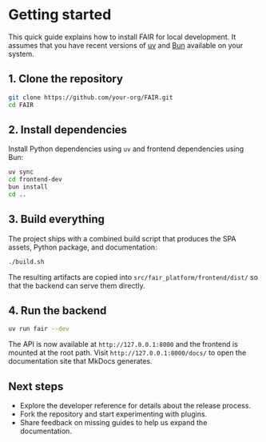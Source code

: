# Getting started

This quick guide explains how to install FAIR for local development. It assumes
that you have recent versions of [uv](https://docs.astral.sh/uv/) and
[Bun](https://bun.sh/) available on your system.

## 1. Clone the repository

```bash
git clone https://github.com/your-org/FAIR.git
cd FAIR
```

## 2. Install dependencies

Install Python dependencies using `uv` and frontend dependencies using Bun:

```bash
uv sync
cd frontend-dev
bun install
cd ..
```

## 3. Build everything

The project ships with a combined build script that produces the SPA assets,
Python package, and documentation:

```bash
./build.sh
```

The resulting artifacts are copied into `src/fair_platform/frontend/dist/` so
that the backend can serve them directly.

## 4. Run the backend

```bash
uv run fair --dev
```

The API is now available at `http://127.0.0.1:8000` and the frontend is mounted
at the root path. Visit `http://127.0.0.1:8000/docs/` to open the documentation
site that MkDocs generates.

## Next steps

- Explore the developer reference for details about the release process.
- Fork the repository and start experimenting with plugins.
- Share feedback on missing guides to help us expand the documentation.

